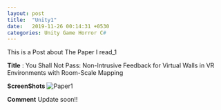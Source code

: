 ```yaml
---
layout: post
title:  "Unity1"
date:   2019-11-26 00:14:31 +0530
categories: Unity Game Horror C#
---
```

This is a Post about The Paper I read_1<br>

**Title** : You Shall Not Pass: Non-Intrusive Feedback for Virtual Walls  in VR Environments with Room-Scale Mapping <br>

**ScreenShots**
![Paper1](https://user-images.githubusercontent.com/57661571/69561020-09d8eb00-0ff0-11ea-9e58-4ece1acd4c28.PNG)


**Comment**
Update soon!!